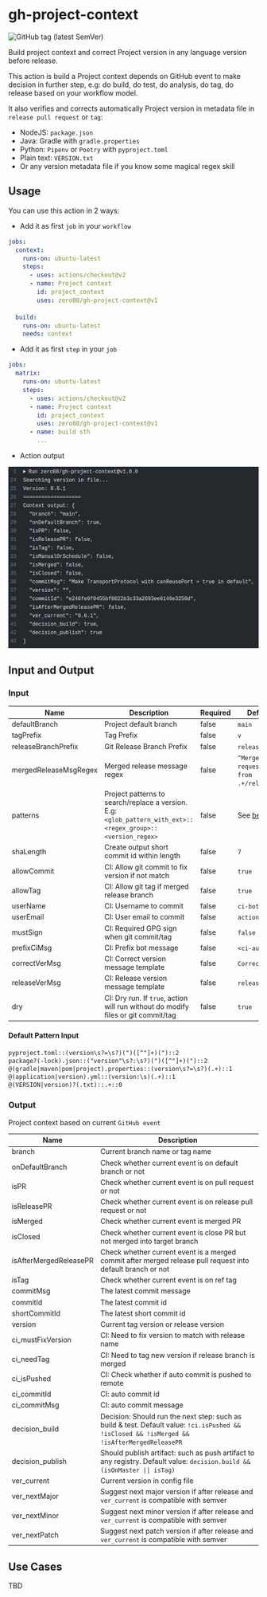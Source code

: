 # gh-project-context

![GitHub tag (latest SemVer)](https://img.shields.io/github/v/tag/zero88/gh-project-context?sort=semver&style=flat-square)

Build project context and correct Project version in any language version before release.

This action is build a Project context depends on GitHub event to make decision in further step, e.g: do build, do test,
do analysis, do tag, do release based on your workflow model.

It also verifies and corrects automatically Project version in metadata file in `release pull request` or `tag`:

- NodeJS: `package.json`
- Java: Gradle with `gradle.properties`
- Python: `Pipenv` or `Poetry` with `pyproject.toml`
- Plain text: `VERSION.txt`
- Or any version metadata file if you know some magical regex skill

## Usage

You can use this action in 2 ways:

- Add it as first `job` in your `workflow`

```yaml
jobs:
  context:
    runs-on: ubuntu-latest
    steps:
      - uses: actions/checkout@v2
      - name: Project context
        id: project_context
        uses: zero88/gh-project-context@v1

  build:
    runs-on: ubuntu-latest
    needs: context
```

- Add it as first `step` in your `job`

```yaml
jobs:
  matrix:
    runs-on: ubuntu-latest
    steps:
      - uses: actions/checkout@v2
      - name: Project context
        id: project_context
        uses: zero88/gh-project-context@v1
      - name: build sth
        ...
```

- Action output

![Demo](.github/demo_context.png "Demo")

## Input and Output

### Input

| Name                  | Description                                                                                                     | Required | Default value                                     |
| --------------------- | --------------------------------------------------------------------------------------------------------------- | -------- | ------------------------------------------------- |
| defaultBranch         | Project default branch                                                                                          | false    | `main`                                            |
| tagPrefix             | Tag Prefix                                                                                                      | false    | `v`                                               |
| releaseBranchPrefix   | Git Release Branch Prefix                                                                                       | false    | `release/`                                        |
| mergedReleaseMsgRegex | Merged release message regex                                                                                    | false    | `^Merge pull request #[0-9]+ from .+/release/.+$` |
| patterns              | Project patterns to search/replace a version.<br>E.g: `<glob_pattern_with_ext>::<regex_group>::<version_regex>` | false    | See [below](#default-pattern-input)               |
| shaLength             | Create output short commit id within length                                                                     | false    | `7`                                               |
| allowCommit           | CI: Allow git commit to fix version if not match                                                                | false    | `true`                                            |
| allowTag              | CI: Allow git tag if merged release branch                                                                      | false    | `true`                                            |
| userName              | CI: Username to commit                                                                                          | false    | `ci-bot`                                          |
| userEmail             | CI: User email to commit                                                                                        | false    | `actions@github.com`                              |
| mustSign              | CI: Required GPG sign when git commit/tag                                                                       | false    | `false`                                           |
| prefixCiMsg           | CI: Prefix bot message                                                                                          | false    | `<ci-auto-commit>`                                |
| correctVerMsg         | CI: Correct version message template                                                                            | false    | `Correct version`                                 |
| releaseVerMsg         | CI: Release version message template                                                                            | false    | `release/`                                        |
| dry                   | CI: Dry run. If `true`, action will run without do modify files or git commit/tag                               | false    | `true`                                            |

#### Default Pattern Input

```
pyproject.toml::(version\s?=\s?)(")([^"]+)(")::2
package?(-lock).json::("version"\s?:\s?)(")([^"]+)(")::2
@(gradle|maven|pom|project).properties::(version\s?=\s?)(.+)::1
@(application|version).yml::(version:\s)(.+)::1
@(VERSION|version)?(.txt)::.+::0
```

### Output

Project context based on current `GitHub event`

| Name                   | Description                                                                                                                                  |
| ---------------------- | -------------------------------------------------------------------------------------------------------------------------------------------- |
| branch                 | Current branch name or tag name                                                                                                              |
| onDefaultBranch        | Check whether current event is on default branch or not                                                                                      |
| isPR                   | Check whether current event is on pull request or not                                                                                        |
| isReleasePR            | Check whether current event is on release pull request or not                                                                                |
| isMerged               | Check whether current event is merged PR                                                                                                     |
| isClosed               | Check whether current event is close PR but not merged into target branch                                                                    |
| isAfterMergedReleasePR | Check whether current event is a merged commit after merged release pull request into default branch or not                                  |
| isTag                  | Check whether current event is on ref tag                                                                                                    |
| commitMsg              | The latest commit message                                                                                                                    |
| commitId               | The latest commit id                                                                                                                         |
| shortCommitId          | The latest short commit id                                                                                                                   |
| version                | Current tag version or release version                                                                                                       |
| ci_mustFixVersion      | CI: Need to fix version to match with release name                                                                                           |
| ci_needTag             | CI: Need to tag new version if release branch is merged                                                                                      |
| ci_isPushed            | CI: Check whether if auto commit is pushed to remote                                                                                         |
| ci_commitId            | CI: auto commit id                                                                                                                           |
| ci_commitMsg           | CI: auto commit message                                                                                                                      |
| decision_build         | Decision: Should run the next step: such as build & test. Default value: `!ci.isPushed && !isClosed && !isMerged && !isAfterMergedReleasePR` |
| decision_publish       | Should publish artifact: such as push artifact to any registry. Default value: `decision.build && (isOnMaster \|\| isTag)`                   |
| ver_current            | Current version in config file                                                                                                               |
| ver_nextMajor          | Suggest next major version if after release and `ver_current` is compatible with semver                                                      |
| ver_nextMinor          | Suggest next minor version if after release and `ver_current` is compatible with semver                                                      |
| ver_nextPatch          | Suggest next patch version if after release and `ver_current` is compatible with semver                                                      |

## Use Cases

TBD

